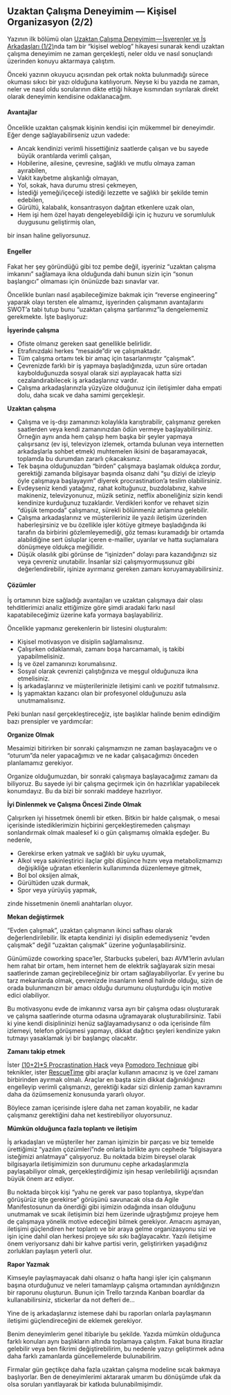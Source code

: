 ## Uzaktan Çalışma Deneyimim — Kişisel Organizasyon (2/2)

Yazının ilk bölümü olan [Uzaktan Çalışma Deneyimim — İşverenler ve İş Arkadaşları (1/2)](/uzaktan-calisma-deneyimim-isverenler-ve-is-arkadaslari)nda tam bir “kişisel weblog” hikayesi sunarak kendi uzaktan çalışma deneyimim ne zaman gerçekleşti, neler oldu ve nasıl sonuçlandı üzerinden konuyu aktarmaya çalıştım.

Önceki yazının okuyucu açısından pek ortak nokta bulunmadığı sürece okuması sıkıcı bir yazı olduğuna katılıyorum. Neyse ki bu yazıda ne zaman, neler ve nasıl oldu sorularının dikte ettiği hikaye kısmından sıyrılarak direkt olarak deneyimin kendisine odaklanacağım.

#### Avantajlar

Öncelikle uzaktan çalışmak kişinin kendisi için mükemmel bir deneyimdir. Eğer denge sağlayabilirseniz uzun vadede:

*   Ancak kendinizi verimli hissettiğiniz saatlerde çalışan ve bu sayede büyük orantılarda verimli çalışan,
*   Hobilerine, ailesine, çevresine, sağlıklı ve mutlu olmaya zaman ayırabilen,
*   Vakit kaybetme alışkanlığı olmayan,
*   Yol, sokak, hava durumu stresi çekmeyen,
*   İstediği yemeği/içeceği istediği lezzette ve sağlıklı bir şekilde temin edebilen,
*   Gürültü, kalabalık, konsantrasyon dağıtan etkenlere uzak olan,
*   Hem işi hem özel hayatı dengeleyebildiği için iç huzuru ve sorumluluk duygusunu geliştirmiş olan,

bir insan haline geliyorsunuz.

#### Engeller

Fakat her şey göründüğü gibi toz pembe değil, işyeriniz “uzaktan çalışma imkanını” sağlamaya ikna olduğunda dahi bunun sizin için “sonun başlangıcı” olmaması için önünüzde bazı sınavlar var.

Öncelikle bunları nasıl aşabileceğimize bakmak için “reverse engineering” yaparak olayı tersten ele almamız, işyerinden çalışmanın avantajlarını SWOT’a tabi tutup bunu “uzaktan çalışma şartlarımız”la dengelememiz gerekmekte. İşte başlıyoruz:

**İşyerinde çalışma**

*   Ofiste olmanız gereken saat genellikle belirlidir.
*   Etrafınızdaki herkes “mesaide”dir ve çalışmaktadır.
*   Tüm çalışma ortamı tek bir amaç için tasarlanmıştır “çalışmak”.
*   Çevrenizde farklı bir iş yapmaya başladığınızda, uzun süre ortadan kaybolduğunuzda sosyal olarak sizi ayıplayacak hatta sizi cezalandırabilecek iş arkadaşlarınız vardır.
*   Çalışma arkadaşlarınızla yüzyüze olduğunuz için iletişimler daha empati dolu, daha sıcak ve daha samimi gerçekleşir.

**Uzaktan çalışma**

*   Çalışma ve iş-dışı zamanınızı kolaylıkla karıştırabilir, çalışmanız gereken saatlerden veya kendi zamanınızdan ödün vermeye başlayabilirsiniz. Örneğin aynı anda hem çalışıp hem başka bir şeyler yapmaya çalışırsanız (ev işi, televizyon izlemek, ortamda bulunan veya internetten arkadaşlarla sohbet etmek) muhtemelen ikisini de başaramayacak, toplamda bu durumdan zararlı çıkacaksınız.
*   Tek başına olduğunuzdan “birden” çalışmaya başlamak oldukça zordur, gerektiği zamanda bilgisayar başında olsanız dahi “şu diziyi de izleyip öyle çalışmaya başlayayım” diyerek procrastination’a teslim olabilirsiniz.
*   Evdeyseniz kendi yatağınız, rahat koltuğunuz, buzdolabınız, kahve makineniz, televizyonunuz, müzik setiniz, netflix aboneliğiniz sizin kendi kendinize kurduğunuz tuzaklardır. Verdikleri konfor ve rehavet sizin “düşük tempoda” çalışmanız, sürekli bölünmeniz anlamına gelebilir.
*   Çalışma arkadaşlarınız ve müşterileriniz ile yazılı iletişim üzerinden haberleşirsiniz ve bu özellikle işler kötüye gitmeye başladığında iki tarafın da birbirini gözlemleyemediği, göz teması kuramadığı bir ortamda alabildiğine sert üsluplar içeren e-mailler, uyarılar ve hatta suçlamalara dönüşmeye oldukça meğillidir.
*   Düşük olasılık gibi görünse de “işinizden” dolayı para kazandığınızı siz veya çevreniz unutabilir. İnsanlar sizi çalışmıyormuşsunuz gibi değerlendirebilir, işinize ayırmanız gereken zamanı koruyamayabilirsiniz.

#### Çözümler

İş ortamının bize sağladığı avantajları ve uzaktan çalışmaya dair olası tehditlerimizi analiz ettiğimize göre şimdi aradaki farkı nasıl kapatabileceğimiz üzerine kafa yormaya başlayabiliriz.

Öncelikle yapmanız gerekenlerin bir listesini oluşturalım:

*   Kişisel motivasyon ve disiplin sağlamalısınız.
*   Çalışırken odaklanmalı, zamanı boşa harcamamalı, iş takibi yapabilmelisiniz.
*   İş ve özel zamanınızı korumalısınız.
*   Sosyal olarak çevrenizi çalıştığınıza ve meşgul olduğunuza ikna etmelisiniz.
*   İş arkadaşlarınız ve müşterilerinizle iletişimi canlı ve pozitif tutmalısınız.
*   İş yapmaktan kazancı olan bir profesyonel olduğunuzu asla unutmamalısınız.

Peki bunları nasıl gerçekleştireceğiz, işte başlıklar halinde benim edindiğim bazı prensipler ve yardımcılar:

**Organize Olmak**

Mesaimizi bitirirken bir sonraki çalışmamızın ne zaman başlayacağını ve o “oturum”da neler yapacağımızı ve ne kadar çalışacağımızı önceden planlamamız gerekiyor.

Organize olduğumuzdan, bir sonraki çalışmaya başlayacağımız zamanı da biliyoruz. Bu sayede iyi bir çalışma geçirmek için ön hazırlıklar yapabilecek konumdayız. Bu da bizi bir sonraki maddeye hazırlıyor.

**İyi Dinlenmek ve Çalışma Öncesi Zinde Olmak**

Çalışırken iyi hissetmek önemli bir etken. Bitkin bir halde çalışmak, o mesai içerisinde istediklerimizin hiçbirini gerçekleştiremeden çalışmayı sonlandırmak olmak maalesef ki o gün çalışmamış olmakla eşdeğer. Bu nedenle,

*   Gerekirse erken yatmak ve sağlıklı bir uyku uyumak,
*   Alkol veya sakinleştirici ilaçlar gibi düşünce hızını veya metabolizmamızı değişikliğe uğratan etkenlerin kullanımında düzenlemeye gitmek,
*   Bol bol oksijen almak,
*   Gürültüden uzak durmak,
*   Spor veya yürüyüş yapmak,

zinde hissetmenin önemli anahtarları oluyor.

**Mekan değiştirmek**

“Evden çalışmak”, uzaktan çalışmanın ikinci safhası olarak değerlendirilebilir. İlk etapta kendinizi iyi disiplin edemediyseniz “evden çalışmak” değil “uzaktan çalışmak” üzerine yoğunlaşabilirsiniz.

Günümüzde coworking space’ler, Starbucks şubeleri, bazı AVM’lerin avluları hem rahat bir ortam, hem internet hem de elektrik sağlayarak sizin mesai saatlerinde zaman geçirebileceğiniz bir ortam sağlayabiliyorlar. Ev yerine bu tarz mekanlarda olmak, çevrenizde insanların kendi halinde olduğu, sizin de orada bulunmanızın bir amacı olduğu durumunu oluşturduğu için motive edici olabiliyor.

Bu motivasyonu evde de imkanınız varsa ayrı bir çalışma odası oluşturarak ve çalışma saatlerinde oturma odasına uğramayarak oluşturabilirsiniz. Tabii ki yine kendi disiplininizi henüz sağlayamadıysanız o oda içerisinde film izlemeyi, telefon görüşmesi yapmayı, dikkat dağıtıcı şeyleri kendinize yakın tutmayı yasaklamak iyi bir başlangıç olacaktır.

**Zamanı takip etmek**

İster [(10+2)\*5 Procrastination Hack](http://www.43folders.com/2005/10/11/procrastination-hack-1025) veya [Pomodoro Technique](http://pomodorotechnique.com/) gibi teknikler, ister [RescueTime](https://www.rescuetime.com/) gibi araçlar kullanın amacınız iş ve özel zamanı birbirinden ayırmak olmalı. Araçlar en başta sizin dikkat dağınıklığınızı engelleyip verimli çalışmanızı, gerektiği kadar sizi dinlenip zaman kavramını daha da özümsemeniz konusunda yararlı oluyor.

Böylece zaman içerisinde işlere daha net zaman koyabilir, ne kadar çalışmanız gerektiğini daha net kestirebiliyor oluyorsunuz.

**Mümkün olduğunca fazla toplantı ve iletişim**

İş arkadaşları ve müşteriler her zaman işimizin bir parçası ve biz temelde ürettiğimiz “yazılım çözümleri”nde onlarla birlikte aynı cephede “bilgisayara isteğimizi anlatmaya” çalışıyoruz. Bu noktada bizim bireysel olarak bilgisayarla iletişimimizin son durumunu cephe arkadaşlarımızla paylaşabiliyor olmak, gerçekleştirdiğimiz işin hesap verilebilirliği açısından büyük önem arz ediyor.

Bu noktada birçok kişi “yahu ne gerek var paso toplantıya, skype’dan görüşürüz işte gerekirse” görüşünü savunacak olsa da Agile Manifestosunun da önerdiği gibi işimizin odağında insan olduğunu unutmamak ve sıcak iletişimin bizi hem üzerinde uğraştığımız projeye hem de çalışmaya yönelik motive edeceğini bilmek gerekiyor. Amacını aşmayan, iletişimi güçlendiren her toplantı ve bir araya gelme organizasyonu sizi ve işin içine dahil olan herkesi projeye sıkı sıkı bağlayacaktır. Yazılı iletişime önem veriyorsanız dahi bir kahve partisi verin, geliştirirken yaşadığınız zorlukları paylaşın yeterli olur.

**Rapor Yazmak**

Kimseyle paylaşmayacak dahi olsanız o hafta hangi işler için çalışmanın başına oturduğunuz ve neleri tamamlayıp çalışma ortamından ayrıldığınızın bir raporunu oluşturun. Bunun için Trello tarzında Kanban boardlar da kullanabilirsiniz, stickerlar da not defteri de…

Yine de iş arkadaşlarınız istemese dahi bu raporları onlarla paylaşmanın iletişimi güçlendireceğini de eklemek gerekiyor.

Benim deneyimlerim genel itibariyle bu şekilde. Yazıda mümkün olduğunca farklı konuları aynı başlıkların altında toplamaya çalıştım. Fakat buna itirazlar gelebilir veya ben fikrimi değiştirebilirim, bu nedenle yazıyı geliştirmek adına daha farklı zamanlarda güncellemelerde bulunabilirim.

Firmalar gün geçtikçe daha fazla uzaktan çalışma modeline sıcak bakmaya başlıyorlar. Ben de deneyimlerimi aktararak umarım bu dönüşümde ufak da olsa soruları yanıtlayarak bir katkıda bulunabilmişimdir.